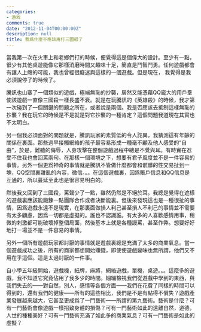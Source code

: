```yaml
---
categories:
- 游戏
comments: true
date: "2012-11-04T00:00:00Z"
description: null
title: 我爲什麼不應該再打三國殺了
---
```

當我第一次在火車上和老鄉們打的時候，便覺得這是個偉大的設計。至少有一點，很少有其他桌遊能像它那樣消磨時間又趣味十足，簡直是鬥智鬥勇。任何遊戲都會有讓人上癮的可能，我也曾經很癡迷與這樣的一個遊戲。但是現在， 我覺得是我必須說停了的時候了。


騰訊也山寨了一個類似的遊戲，極端無恥的抄襲，居然又能憑藉QQ龐大的用戶羣使該遊戲一直像三國殺一樣長盛不衰。就是在玩騰訊的《英雄殺》的時候，我才第一次碰到了一個關鍵的問題之所在，或者說是兩個。我是否應該去抵制這樣無恥的抄襲？我在玩它的時候是不是就是對它抄襲的一種肯定？這個問題我道現在其實也不太明白。

另一個我必須面對的問題就是，騰訊玩家的素質低的令人詫異，我猜測這有年齡的關係在裏面。那些過早接觸網絡的孩子最容易形成一種毫不顧及他人感受的“自由”，於是，難聽的侮辱，人身攻擊在整個遊戲過程中總是不覺與耳。有時實在忍受不住我也會回罵兩句。在那樣一個環境之下，想要有君子風度並不是一件容易的事情。另外一個更爲神奇的事情就是騰訊不管做什麼都會和骯髒的性交易扯到一塊，QQ空間裏雜亂的內容，微信。。。在這個遊戲裏，因爲賬戶信息和QQ信息是互通的，所以蔓延至此也是很容易明白的。

然後我又回到了三國殺，罵聲少了一點，雖然仍然是不絕於耳。我總是覺得在遮樣的遊戲裏應該能鍛鍊一點團隊合作或者決斷能裏。但後來發現這也是一種很扯的事情，因爲遊戲永遠不是現實，在那裏面做損人利己甚至損人不利己的事情並不需要有太多顧慮，因爲一切都是虛擬的。誰也不認識誰。有太多的人喜歡感情用事，稍微的刺激都可能破壞掉整個局面，然後基本上就是各種謾罵，甚至作弊。想要好好地打一場並不是一件容易的事情。

另外一個所有遊戲玩家都討厭的事情就是遊戲裏總是充滿了太多的商業氣息。當一個遊戲成功之後，所有的商家都想開始賺錢，即使使遊戲變味也無所謂，他們又不用在乎這個。這是太過討厭的一件事。

自小學五年級開始，遊戲機，紙牌，麻將，網絡遊戲，單機，桌遊。。。這麼多的遊戲，我不知道它究竟佔用了我多少的時間。細細檢視我們從遊戲中學到的東西，與我們失去的——對自然，別人，感情等各個方面——我們在花費了同樣的時間可以得到的，還有我們的健康——所有的這些相比，我們是不是有點得不償失？遊戲產業發展越來越大，它甚至更成爲了一門藝術——所謂的第九藝術。藝術是什麼？可有一門藝術會像遊戲一樣招致身體的損傷？可有一門藝術如此的遠離自然，道德，人世的種種美好？可有一門藝術充滿了如此多的商業氣息？可有一門藝術是如此的虛擬？
